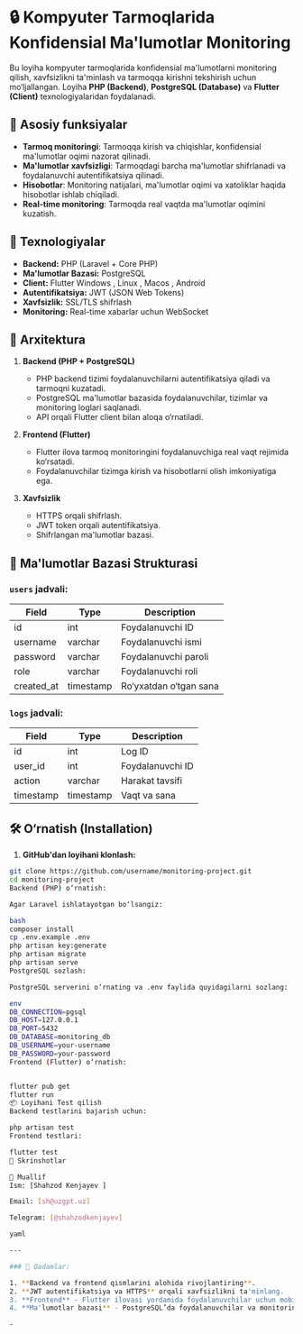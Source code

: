 # 🔒 Kompyuter Tarmoqlarida Konfidensial Ma'lumotlar Monitoring

Bu loyiha kompyuter tarmoqlarida konfidensial ma'lumotlarni monitoring qilish, xavfsizlikni ta'minlash va tarmoqqa kirishni tekshirish uchun mo‘ljallangan. Loyiha **PHP (Backend)**, **PostgreSQL (Database)** va **Flutter (Client)** texnologiyalaridan foydalanadi.

## 📌 Asosiy funksiyalar

- **Tarmoq monitoringi**: Tarmoqqa kirish va chiqishlar, konfidensial ma'lumotlar oqimi nazorat qilinadi.
- **Ma'lumotlar xavfsizligi**: Tarmoqdagi barcha ma'lumotlar shifrlanadi va foydalanuvchi autentifikatsiya qilinadi.
- **Hisobotlar**: Monitoring natijalari, ma'lumotlar oqimi va xatoliklar haqida hisobotlar ishlab chiqiladi.
- **Real-time monitoring**: Tarmoqda real vaqtda ma'lumotlar oqimini kuzatish.

## 🔧 Texnologiyalar

- **Backend:** PHP (Laravel + Core PHP)
- **Ma'lumotlar Bazasi:** PostgreSQL
- **Client:** Flutter Windows , Linux , Macos , Android
- **Autentifikatsiya:** JWT (JSON Web Tokens)
- **Xavfsizlik:** SSL/TLS shifrlash
- **Monitoring:** Real-time xabarlar uchun WebSocket

## 🔌 Arxitektura

1. **Backend (PHP + PostgreSQL)**
   - PHP backend tizimi foydalanuvchilarni autentifikatsiya qiladi va tarmoqni kuzatadi.
   - PostgreSQL ma'lumotlar bazasida foydalanuvchilar, tizimlar va monitoring loglari saqlanadi.
   - API orqali Flutter client bilan aloqa o‘rnatiladi.
   
2. **Frontend (Flutter)**
   - Flutter ilova tarmoq monitoringini foydalanuvchiga real vaqt rejimida ko‘rsatadi.
   - Foydalanuvchilar tizimga kirish va hisobotlarni olish imkoniyatiga ega.
   
3. **Xavfsizlik**
   - HTTPS orqali shifrlash.
   - JWT token orqali autentifikatsiya.
   - Shifrlangan ma'lumotlar bazasi.

## 📃 Ma'lumotlar Bazasi Strukturasi

### `users` jadvali:
| Field     | Type      | Description              |
|-----------|-----------|--------------------------|
| id        | int       | Foydalanuvchi ID         |
| username  | varchar   | Foydalanuvchi ismi       |
| password  | varchar   | Foydalanuvchi paroli     |
| role      | varchar   | Foydalanuvchi roli       |
| created_at| timestamp | Ro‘yxatdan o‘tgan sana   |

### `logs` jadvali:
| Field     | Type      | Description              |
|-----------|-----------|--------------------------|
| id        | int       | Log ID                   |
| user_id   | int       | Foydalanuvchi ID         |
| action    | varchar   | Harakat tavsifi          |
| timestamp | timestamp | Vaqt va sana             |

## 🛠 O‘rnatish (Installation)

1. **GitHub'dan loyihani klonlash:**

```bash
git clone https://github.com/username/monitoring-project.git
cd monitoring-project
Backend (PHP) o‘rnatish:

Agar Laravel ishlatayotgan bo‘lsangiz:

bash
composer install
cp .env.example .env
php artisan key:generate
php artisan migrate
php artisan serve
PostgreSQL sozlash:

PostgreSQL serverini o‘rnating va .env faylida quyidagilarni sozlang:

env
DB_CONNECTION=pgsql
DB_HOST=127.0.0.1
DB_PORT=5432
DB_DATABASE=monitoring_db
DB_USERNAME=your-username
DB_PASSWORD=your-password
Frontend (Flutter) o‘rnatish:


flutter pub get
flutter run
📦 Loyihani Test qilish
Backend testlarini bajarish uchun:

php artisan test
Frontend testlari:

flutter test
📸 Skrinshotlar

📩 Muallif
Ism: [Shahzod Kenjayev ]

Email: [sh@uzgpt.uz]

Telegram: [@shahzodkenjayev]

yaml

---

### 📝 Qadamlar:

1. **Backend va frontend qismlarini alohida rivojlantiring**.
2. **JWT autentifikatsiya va HTTPS** orqali xavfsizlikni ta'minlang.
3. **Frontend** - Flutter ilovasi yordamida foydalanuvchilar uchun mobil interfeys yaratish.
4. **Ma'lumotlar bazasi** - PostgreSQL’da foydalanuvchilar va monitoring loglari saqlanadi.

-








